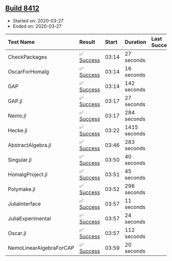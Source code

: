 ## [Build 8412](https://oscarci.mathematik.uni-kl.de/job/oscar/8412/)

* Started on: 2020-03-27
* Ended on: 2020-03-27

| Test Name    | Result | Start | Duration | Last Success | First Failure |
|:-------------|:-------|:------|:---------|:-------------|:--------------|
| CheckPackages | ✅ [Success](https://oscarci.mathematik.uni-kl.de/job/oscar/8412/artifact/logs/build-8412/CheckPackages.log) | 03:14 | 27 seconds |  |  |
| OscarForHomalg | ✅ [Success](https://oscarci.mathematik.uni-kl.de/job/oscar/8412/artifact/logs/build-8412/OscarForHomalg.log) | 03:14 | 16 seconds |  |  |
| GAP | ✅ [Success](https://oscarci.mathematik.uni-kl.de/job/oscar/8412/artifact/logs/build-8412/GAP.log) | 03:14 | 142 seconds |  |  |
| GAP.jl | ✅ [Success](https://oscarci.mathematik.uni-kl.de/job/oscar/8412/artifact/logs/build-8412/GAP.jl.log) | 03:17 | 27 seconds |  |  |
| Nemo.jl | ✅ [Success](https://oscarci.mathematik.uni-kl.de/job/oscar/8412/artifact/logs/build-8412/Nemo.jl.log) | 03:17 | 284 seconds |  |  |
| Hecke.jl | ✅ [Success](https://oscarci.mathematik.uni-kl.de/job/oscar/8412/artifact/logs/build-8412/Hecke.jl.log) | 03:22 | 1415 seconds |  |  |
| AbstractAlgebra.jl | ✅ [Success](https://oscarci.mathematik.uni-kl.de/job/oscar/8412/artifact/logs/build-8412/AbstractAlgebra.jl.log) | 03:46 | 283 seconds |  |  |
| Singular.jl | ✅ [Success](https://oscarci.mathematik.uni-kl.de/job/oscar/8412/artifact/logs/build-8412/Singular.jl.log) | 03:50 | 40 seconds |  |  |
| HomalgProject.jl | ✅ [Success](https://oscarci.mathematik.uni-kl.de/job/oscar/8412/artifact/logs/build-8412/HomalgProject.jl.log) | 03:51 | 45 seconds |  |  |
| Polymake.jl | ✅ [Success](https://oscarci.mathematik.uni-kl.de/job/oscar/8412/artifact/logs/build-8412/Polymake.jl.log) | 03:52 | 296 seconds |  |  |
| JuliaInterface | ✅ [Success](https://oscarci.mathematik.uni-kl.de/job/oscar/8412/artifact/logs/build-8412/JuliaInterface.log) | 03:57 | 11 seconds |  |  |
| JuliaExperimental | ✅ [Success](https://oscarci.mathematik.uni-kl.de/job/oscar/8412/artifact/logs/build-8412/JuliaExperimental.log) | 03:57 | 24 seconds |  |  |
| Oscar.jl | ✅ [Success](https://oscarci.mathematik.uni-kl.de/job/oscar/8412/artifact/logs/build-8412/Oscar.jl.log) | 03:57 | 112 seconds |  |  |
| NemoLinearAlgebraForCAP | ✅ [Success](https://oscarci.mathematik.uni-kl.de/job/oscar/8412/artifact/logs/build-8412/NemoLinearAlgebraForCAP.log) | 03:59 | 20 seconds |  |  |
